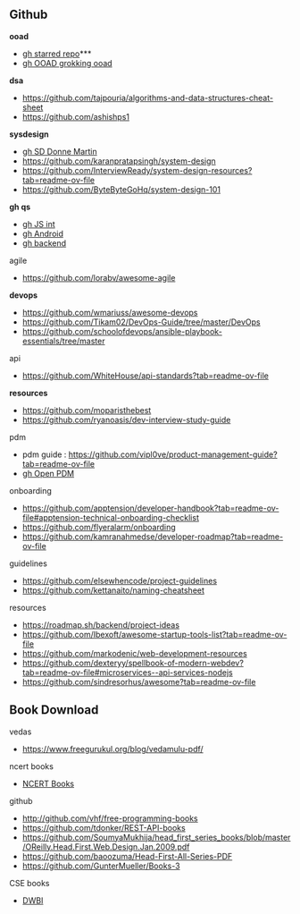 ## Github
**ooad**
* [gh starred repo](https://github.com/alegunta-git?tab=stars)***
* [gh OOAD grokking ooad](https://github.com/tssovi/grokking-the-object-oriented-design-interview?tab=readme-ov-file)

**dsa**
* https://github.com/tajpouria/algorithms-and-data-structures-cheat-sheet
* https://github.com/ashishps1

**sysdesign**
* [gh SD Donne Martin](https://github.com/donnemartin/system-design-primer)
* https://github.com/karanpratapsingh/system-design
* https://github.com/InterviewReady/system-design-resources?tab=readme-ov-file
* https://github.com/ByteByteGoHq/system-design-101

**gh qs**
* [gh JS int](https://github.com/sudheerj/javascript-interview-questions#what-are-classes-in-es6)
* [gh Android](https://github.com/amitshekhariitbhu/android-interview-questions#core-android)
* [gh backend](https://github.com/arialdomartini/Back-End-Developer-Interview-Questions#anti-corruption-layer)

agile
* https://github.com/lorabv/awesome-agile

**devops**
* https://github.com/wmariuss/awesome-devops
* https://github.com/Tikam02/DevOps-Guide/tree/master/DevOps
* https://github.com/schoolofdevops/ansible-playbook-essentials/tree/master

api
* https://github.com/WhiteHouse/api-standards?tab=readme-ov-file

**resources**
* https://github.com/moparisthebest
* https://github.com/ryanoasis/dev-interview-study-guide

pdm
* pdm guide : https://github.com/vipl0ve/product-management-guide?tab=readme-ov-file
* [gh Open PDM](https://github.com/ProductHired/open-product-management)

onboarding
* https://github.com/apptension/developer-handbook?tab=readme-ov-file#apptension-technical-onboarding-checklist
* https://github.com/flyeralarm/onboarding
* https://github.com/kamranahmedse/developer-roadmap?tab=readme-ov-file

guidelines
* https://github.com/elsewhencode/project-guidelines
* https://github.com/kettanaito/naming-cheatsheet

resources
* https://roadmap.sh/backend/project-ideas
* https://github.com/Ibexoft/awesome-startup-tools-list?tab=readme-ov-file
* https://github.com/markodenic/web-development-resources
* https://github.com/dexteryy/spellbook-of-modern-webdev?tab=readme-ov-file#microservices--api-services-nodejs
* https://github.com/sindresorhus/awesome?tab=readme-ov-file


## Book Download
vedas
* https://www.freegurukul.org/blog/vedamulu-pdf/

ncert books
* [NCERT Books](https://ncert.nic.in/textbook.php)

github
* http://github.com/vhf/free-programming-books
* https://github.com/tdonker/REST-API-books
* https://github.com/SoumyaMukhija/head_first_series_books/blob/master/OReilly.Head.First.Web.Design.Jan.2009.pdf
* https://github.com/baoozuma/Head-First-All-Series-PDF
* https://github.com/GunterMueller/Books-3

CSE books
* [DWBI](https://anuradhasrinivas.wordpress.com/wp-content/uploads/2013/03/data-warehousing-fundamentals-by-paulraj-ponniah.pdf) 
